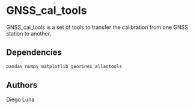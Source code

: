 
# GNSS_cal_tools

GNSS_cal_tools is a set of tools to transfer the calibration from one GNSS station to another.

## Dependencies

```bash
pandas numpy matplotlib georinex allantools
```






## Authors

Diego Luna
